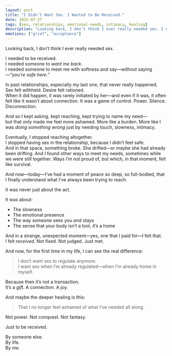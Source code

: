 ```yaml
---
layout: post
title: "I Didn’t Want Sex. I Wanted to Be Received."
date: 2025-07-27
tags: [sex, relationships, emotional-needs, intimacy, healing]
description: "Looking back, I don’t think I ever really needed sex. I needed something far deeper—and now I finally see what it was."
emotions: ["grief", "acceptance"]
---
```


Looking back, I don’t think I ever really needed sex.

I needed to be received.  
I needed someone to *want me back*.  
I needed someone to meet me with softness and say—without saying—*“you’re safe here.”*

In past relationships, especially my last one, that never really happened.  
Sex felt withheld. Desire felt rationed.  
When it did happen, it was rarely initiated by her—and even if it was, it often felt like it wasn’t about connection. It was a game of control. Power. Silence. Disconnection.

And so I kept asking, kept reaching, kept trying to name my need—  
but that only made me feel more ashamed. More like a burden. More like I was *doing something wrong* just by needing touch, slowness, intimacy.

Eventually, I stopped reaching altogether.  
I stopped having sex in the relationship, because I didn’t feel safe.  
And in that space, something broke. She drifted—or maybe she had already been drifting. And I found other ways to meet my needs, sometimes while we were still together. Ways I’m not proud of, but which, in that moment, felt like survival.

And now—today—I’ve had a moment of peace so deep, so full-bodied, that I finally understand what I’ve always been trying to reach.

It was never just about the act.

It was about:
- The slowness  
- The emotional presence  
- The way someone sees you *and stays*  
- The sense that your body isn’t a tool, it’s a home

And in a strange, unexpected moment—yes, one that I paid for—I felt that.  
I felt *received*. Not fixed. Not judged. Just met.

And now, for the first time in my life, I can see the real difference:
> I don’t want sex to regulate anymore.  
> I want sex when I’m already regulated—when I’m already home in myself.

Because then it’s not a transaction.  
It’s a *gift*. A connection. A joy.

And maybe the deeper healing is this:
> That I no longer feel ashamed of what I’ve needed all along.

Not power. Not conquest. Not fantasy.

Just to be received.

By someone else.  
By life.  
By *me*.